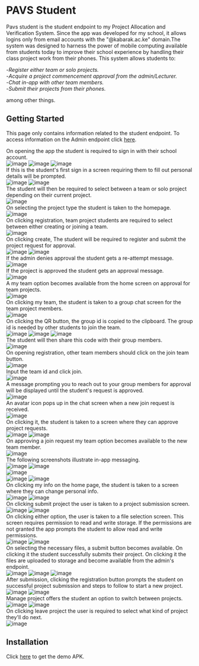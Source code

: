 # PAVS Student
Pavs student is the student endpoint to my Project Allocation and Verification System. Since the app was developed for my school, it allows logins only from email accounts with the "@kabarak.ac.ke" domain.The system was designed to harness the power of mobile computing available from students today to improve their school experience by handling their class project work from their phones. This system allows students to:

-_Register either team or solo projects._  
-_Acquire a project commencement approval from the admin/Lecturer._  
-_Chat in-app with other team members._  
-_Submit their projects from their phones._  

among other things.

## Getting Started
This page only contains information related to the student endpoint. To access information on the Admin endpoint click [here](https://github.com/Mugambi-Ian/Pavs-Admin).

On opening the app the student is required to sign in with their school account.  
![image](https://github.com/Mugambi-Ian/Pavs-Student/raw/master/ScreenShot/ssps01.jpg)
![image](https://github.com/Mugambi-Ian/Pavs-Student/raw/master/ScreenShot/ssps02.jpg)
![image](https://github.com/Mugambi-Ian/Pavs-Student/raw/master/ScreenShot/ssps03.jpg)  
If this is the student's first sign in a screen requiring them to fill out personal details will be prompted.  
![image](https://github.com/Mugambi-Ian/Pavs-Student/raw/master/ScreenShot/ssps04.jpg)
![image](https://github.com/Mugambi-Ian/Pavs-Student/raw/master/ScreenShot/ssps05.jpg)  
The student will then be required to select between a team or solo project depending on their current project.  
![image](https://github.com/Mugambi-Ian/Pavs-Student/raw/master/ScreenShot/ssps06.jpg)  
On selecting the project type the student is taken to the homepage.  
![image](https://github.com/Mugambi-Ian/Pavs-Student/raw/master/ScreenShot/ssps07.jpg)  
On clicking registration, team project students are required to select between either creating or joining a team.  
![image](https://github.com/Mugambi-Ian/Pavs-Student/raw/master/ScreenShot/ssps08.jpg)  
On clicking create, The student will be required to register and submit the project request for approval.  
![image](https://github.com/Mugambi-Ian/Pavs-Student/raw/master/ScreenShot/ssps09.jpg)
![image](https://github.com/Mugambi-Ian/Pavs-Student/raw/master/ScreenShot/ssps10.jpg)  
If the admin denies approval the student gets a re-attempt message.  
![image](https://github.com/Mugambi-Ian/Pavs-Student/raw/master/ScreenShot/ssps11.jpg)    
If the project is approved the student gets an approval message.  
![image](https://github.com/Mugambi-Ian/Pavs-Student/raw/master/ScreenShot/ssps12.jpg)    
A my team option becomes available from the home screen on approval for team projects.  
![image](https://github.com/Mugambi-Ian/Pavs-Student/raw/master/ScreenShot/ssps13.jpg)  
On clicking my team, the student is taken to a group chat screen for the team project members.  
![image](https://github.com/Mugambi-Ian/Pavs-Student/raw/master/ScreenShot/ssps14.jpg)  
On clicking the QR button, the group id is copied to the clipboard. The group id is needed by other students to join the team.  
![image](https://github.com/Mugambi-Ian/Pavs-Student/raw/master/ScreenShot/ssps16.jpg)
![image](https://github.com/Mugambi-Ian/Pavs-Student/raw/master/ScreenShot/ssps17.jpg)
![image](https://github.com/Mugambi-Ian/Pavs-Student/raw/master/ScreenShot/ssps18.jpg)    
The student will then share this code with their group members.  
![image](https://github.com/Mugambi-Ian/Pavs-Student/raw/master/ScreenShot/ssps19.jpg)  
On opening registration, other team members should click on the join team button.  
![image](https://github.com/Mugambi-Ian/Pavs-Student/raw/master/ScreenShot/ssps20.jpg)     
Input the team id and click join.  
![image](https://github.com/Mugambi-Ian/Pavs-Student/raw/master/ScreenShot/ssps21.jpg)     
A message prompting you to reach out to your group members for approval will be displayed until the student's request is approved.  
![image](https://github.com/Mugambi-Ian/Pavs-Student/raw/master/ScreenShot/ssps22.jpg)    
An avatar icon pops up in the chat screen when a new join request is received.  
![image](https://github.com/Mugambi-Ian/Pavs-Student/raw/master/ScreenShot/ssps23.jpg)    
On clicking it, the student is taken to a screen where they can approve project requests.  
![image](https://github.com/Mugambi-Ian/Pavs-Student/raw/master/ScreenShot/ssps24.jpg)
![image](https://github.com/Mugambi-Ian/Pavs-Student/raw/master/ScreenShot/ssps25.jpg)  
On approving a join request my team option becomes available to the new team member.  
![image](https://github.com/Mugambi-Ian/Pavs-Student/raw/master/ScreenShot/ssps27.jpg)    
The following screenshots illustrate in-app messaging.  
![image](https://github.com/Mugambi-Ian/Pavs-Student/raw/master/ScreenShot/ssps28.jpg)
![image](https://github.com/Mugambi-Ian/Pavs-Student/raw/master/ScreenShot/ssps29.jpg)  
![image](https://github.com/Mugambi-Ian/Pavs-Student/raw/master/ScreenShot/ssps32.jpg)  
![image](https://github.com/Mugambi-Ian/Pavs-Student/raw/master/ScreenShot/ssps30.jpg)
![image](https://github.com/Mugambi-Ian/Pavs-Student/raw/master/ScreenShot/ssps31.jpg)    
On clicking my info on the home page, the student is taken to a screen where they can change personal info.  
![image](https://github.com/Mugambi-Ian/Pavs-Student/raw/master/ScreenShot/ssps39.jpg)
![image](https://github.com/Mugambi-Ian/Pavs-Student/raw/master/ScreenShot/ssps40.jpg)    
On clicking submit project the user is taken to a project submission screen.  
![image](https://github.com/Mugambi-Ian/Pavs-Student/raw/master/ScreenShot/ssps32.jpg)
![image](https://github.com/Mugambi-Ian/Pavs-Student/raw/master/ScreenShot/ssps33.jpg)  
On clicking either option, the user is taken to a file selection screen. This screen requires permission to read and write storage. If the permissions are not granted the app prompts the student to allow read and write permissions.  
![image](https://github.com/Mugambi-Ian/Pavs-Student/raw/master/ScreenShot/ssps34.jpg)
![image](https://github.com/Mugambi-Ian/Pavs-Student/raw/master/ScreenShot/ssps35.jpg)    
On selecting the necessary files, a submit button becomes available. On clicking it the student successfully submits their project. On clicking it the files are uploaded to storage and become available from the admin's endpoint.  
![image](https://github.com/Mugambi-Ian/Pavs-Student/raw/master/ScreenShot/ssps35_0.jpg)
![image](https://github.com/Mugambi-Ian/Pavs-Student/raw/master/ScreenShot/ssps36.jpg)
![image](https://github.com/Mugambi-Ian/Pavs-Student/raw/master/ScreenShot/ssps37.jpg)    
After submission, clicking the registration button prompts the student on successful project submission and steps to follow to start a new project.  
![image](https://github.com/Mugambi-Ian/Pavs-Student/raw/master/ScreenShot/ssps37.jpg)
![image](https://github.com/Mugambi-Ian/Pavs-Student/raw/master/ScreenShot/ssps38.jpg)    
Manage project offers the student an option to switch between projects.  
![image](https://github.com/Mugambi-Ian/Pavs-Student/raw/master/ScreenShot/ssps41.jpg)
![image](https://github.com/Mugambi-Ian/Pavs-Student/raw/master/ScreenShot/ssps42.jpg)    
On clicking leave project the user is required to select what kind of project they'll do next.  
![image](https://github.com/Mugambi-Ian/Pavs-Student/raw/master/ScreenShot/ssps43.jpg)  

## Installation
Click [here](https://drive.google.com/uc?export=view&id=1TECqnfCasNWVrZ-Pd-UxQKYnh-efRf-n) to get the demo APK.
